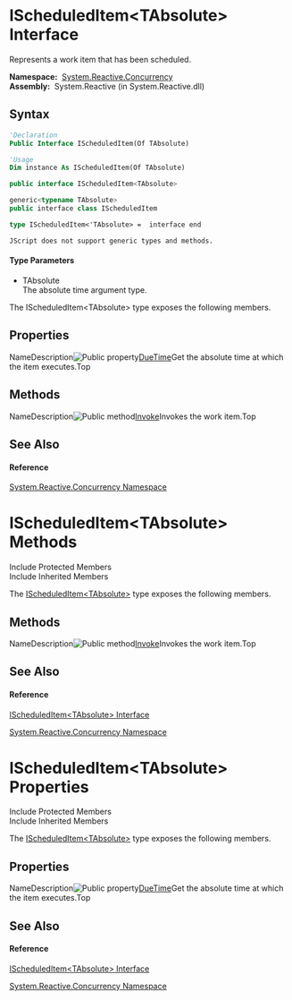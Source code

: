 # IScheduledItem\<TAbsolute\> Interface

Represents a work item that has been scheduled.

**Namespace:**  [System.Reactive.Concurrency](System.Reactive.Concurrency\System.Reactive.Concurrency.md)  
**Assembly:**  System.Reactive (in System.Reactive.dll)

## Syntax

```vb
'Declaration
Public Interface IScheduledItem(Of TAbsolute)
```

```vb
'Usage
Dim instance As IScheduledItem(Of TAbsolute)
```

```csharp
public interface IScheduledItem<TAbsolute>
```

```c++
generic<typename TAbsolute>
public interface class IScheduledItem
```

```fsharp
type IScheduledItem<'TAbsolute> =  interface end
```

```jscript
JScript does not support generic types and methods.
```

#### Type Parameters

- TAbsolute  
  The absolute time argument type.

The IScheduledItem\<TAbsolute\> type exposes the following members.

## Properties

NameDescription![Public property](images\Hh211972.pubproperty(en-us,VS.103).gif "Public property")[DueTime](DueTime\IScheduledItem(TAbsolute).DueTime.md)Get the absolute time at which the item executes.Top

## Methods

NameDescription![Public method](images\Hh303103.pubmethod(en-us,VS.103).gif "Public method")[Invoke](Invoke\IScheduledItem(TAbsolute).Invoke.md)Invokes the work item.Top

## See Also

#### Reference

[System.Reactive.Concurrency Namespace](System.Reactive.Concurrency\System.Reactive.Concurrency.md)








# IScheduledItem\<TAbsolute\> Methods

Include Protected Members  
Include Inherited Members

The [IScheduledItem\<TAbsolute\>](IScheduledItem\IScheduledItem(TAbsolute).md) type exposes the following members.

## Methods

NameDescription![Public method](images\Hh303103.pubmethod(en-us,VS.103).gif "Public method")[Invoke](Invoke\IScheduledItem(TAbsolute).Invoke.md)Invokes the work item.Top

## See Also

#### Reference

[IScheduledItem\<TAbsolute\> Interface](IScheduledItem\IScheduledItem(TAbsolute).md)

[System.Reactive.Concurrency Namespace](System.Reactive.Concurrency\System.Reactive.Concurrency.md)





# IScheduledItem\<TAbsolute\> Properties

Include Protected Members  
Include Inherited Members

The [IScheduledItem\<TAbsolute\>](IScheduledItem\IScheduledItem(TAbsolute).md) type exposes the following members.

## Properties

NameDescription![Public property](images\Hh211972.pubproperty(en-us,VS.103).gif "Public property")[DueTime](DueTime\IScheduledItem(TAbsolute).DueTime.md)Get the absolute time at which the item executes.Top

## See Also

#### Reference

[IScheduledItem\<TAbsolute\> Interface](IScheduledItem\IScheduledItem(TAbsolute).md)

[System.Reactive.Concurrency Namespace](System.Reactive.Concurrency\System.Reactive.Concurrency.md)




